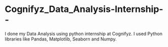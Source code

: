 # Cognifyz_Data_Analysis-Internship--
I done my Data Analysis using python internship at Cognifyz. I used Python libraries like Pandas, Matplotlib, Seaborn and Numpy.
